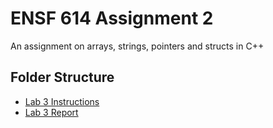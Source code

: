 # ENSF 614 Assignment 2    
An assignment on arrays, strings, pointers and structs in C++

## Folder Structure 
- [Lab 3 Instructions](https://github.com/StevenD24/ENSF-614-Lab-3/blob/main/ENSF%20614-lab3-Instructions-Winter%202023.pdf)   
- [Lab 3 Report]()
